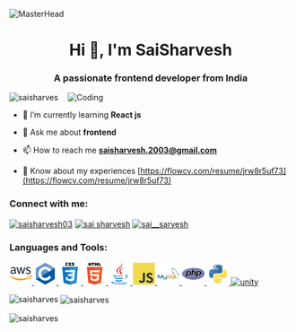 ![MasterHead](https://image.freepik.com/free-vector/frontend-development-web-banner-concept-website-interface-improvement-illustration_277904-4428.jpg)
<h1 align="center">Hi 👋, I'm SaiSharvesh</h1>
<h3 align="center">A passionate frontend developer from India</h3>
<img align="right" alt="Coding" width="400" src="https://cdn.videoplasty.com/animation/chill-coding-programming-lo-fi-animation-stock-animation-21874-1280x720.jpg?1607096344">


<p align="left"> <img src="https://komarev.com/ghpvc/?username=saisharves&label=Profile%20views&color=0e75b6&style=flat" alt="saisharves" /> </p>

- 🌱 I’m currently learning **React js**

- 💬 Ask me about **frontend**

- 📫 How to reach me **saisharvesh.2003@gmail.com**

- 📄 Know about my experiences [https://flowcv.com/resume/jrw8r5uf73](https://flowcv.com/resume/jrw8r5uf73)

<h3 align="left">Connect with me:</h3>
<p align="left">
<a href="https://linkedin.com/in/saisharvesh03" target="blank"><img align="center" src="https://raw.githubusercontent.com/rahuldkjain/github-profile-readme-generator/master/src/images/icons/Social/linked-in-alt.svg" alt="saisharvesh03" height="30" width="40" /></a>
<a href="https://fb.com/sai sharvesh" target="blank"><img align="center" src="https://raw.githubusercontent.com/rahuldkjain/github-profile-readme-generator/master/src/images/icons/Social/facebook.svg" alt="sai sharvesh" height="30" width="40" /></a>
<a href="https://instagram.com/sai__sarvesh" target="blank"><img align="center" src="https://raw.githubusercontent.com/rahuldkjain/github-profile-readme-generator/master/src/images/icons/Social/instagram.svg" alt="sai__sarvesh" height="30" width="40" /></a>
</p>

<h3 align="left">Languages and Tools:</h3>
<p align="left"> <a href="https://aws.amazon.com" target="_blank" rel="noreferrer"> <img src="https://raw.githubusercontent.com/devicons/devicon/master/icons/amazonwebservices/amazonwebservices-original-wordmark.svg" alt="aws" width="40" height="40"/> </a> <a href="https://www.cprogramming.com/" target="_blank" rel="noreferrer"> <img src="https://raw.githubusercontent.com/devicons/devicon/master/icons/c/c-original.svg" alt="c" width="40" height="40"/> </a> <a href="https://www.w3schools.com/css/" target="_blank" rel="noreferrer"> <img src="https://raw.githubusercontent.com/devicons/devicon/master/icons/css3/css3-original-wordmark.svg" alt="css3" width="40" height="40"/> </a> <a href="https://www.w3.org/html/" target="_blank" rel="noreferrer"> <img src="https://raw.githubusercontent.com/devicons/devicon/master/icons/html5/html5-original-wordmark.svg" alt="html5" width="40" height="40"/> </a> <a href="https://www.java.com" target="_blank" rel="noreferrer"> <img src="https://raw.githubusercontent.com/devicons/devicon/master/icons/java/java-original.svg" alt="java" width="40" height="40"/> </a> <a href="https://developer.mozilla.org/en-US/docs/Web/JavaScript" target="_blank" rel="noreferrer"> <img src="https://raw.githubusercontent.com/devicons/devicon/master/icons/javascript/javascript-original.svg" alt="javascript" width="40" height="40"/> </a> <a href="https://www.mysql.com/" target="_blank" rel="noreferrer"> <img src="https://raw.githubusercontent.com/devicons/devicon/master/icons/mysql/mysql-original-wordmark.svg" alt="mysql" width="40" height="40"/> </a> <a href="https://www.php.net" target="_blank" rel="noreferrer"> <img src="https://raw.githubusercontent.com/devicons/devicon/master/icons/php/php-original.svg" alt="php" width="40" height="40"/> </a> <a href="https://www.python.org" target="_blank" rel="noreferrer"> <img src="https://raw.githubusercontent.com/devicons/devicon/master/icons/python/python-original.svg" alt="python" width="40" height="40"/> </a> <a href="https://unity.com/" target="_blank" rel="noreferrer"> <img src="https://www.vectorlogo.zone/logos/unity3d/unity3d-icon.svg" alt="unity" width="40" height="40"/> </a> </p>

<p><img align="left" src="https://github-readme-stats.vercel.app/api/top-langs?username=saisharves&show_icons=true&locale=en&layout=compact" alt="saisharves" /></p>

<p>&nbsp;<img align="center" src="https://github-readme-stats.vercel.app/api?username=saisharves&show_icons=true&locale=en" alt="saisharves" /></p>

<p><img align="center" src="https://github-readme-streak-stats.herokuapp.com/?user=saisharves&" alt="saisharves" /></p>
